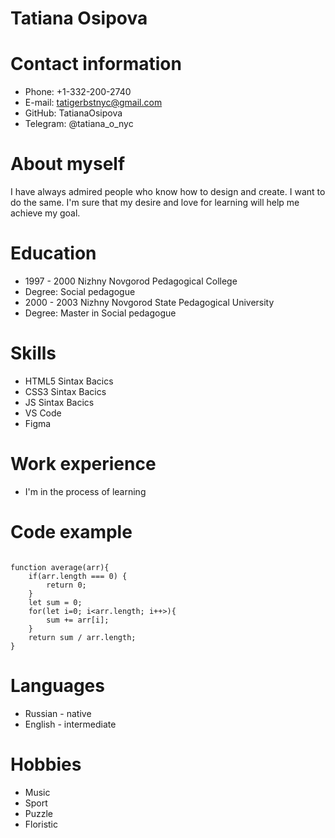 # Tatiana Osipova


# Contact information


* Phone: +1-332-200-2740
* E-mail: tatigerbstnyc@gmail.com
* GitHub: TatianaOsipova
* Telegram: @tatiana_o_nyc


# About myself


I have always admired people who know how to design and create. I want to do the same. I'm sure that my desire and love for learning will help me achieve my goal.


# Education


* 1997 - 2000 Nizhny Novgorod Pedagogical College
* Degree: Social pedagogue
* 2000 - 2003 Nizhny Novgorod State Pedagogical University
* Degree: Master in Social pedagogue


# Skills


* HTML5 Sintax Bacics
* CSS3 Sintax Bacics
* JS Sintax Bacics
* VS Code
* Figma 


# Work experience 


* I'm in the process of learning


# Code example 
```

function average(arr){
    if(arr.length === 0) {
        return 0;
    }
    let sum = 0;
    for(let i=0; i<arr.length; i++>){
        sum += arr[i];
    }
    return sum / arr.length;
}

```


# Languages 


* Russian - native
* English - intermediate


# Hobbies


* Music
* Sport
* Puzzle
* Floristic











